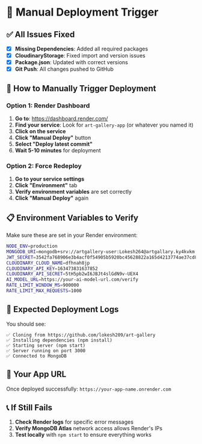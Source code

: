 # 🔄 Manual Deployment Trigger

## ✅ All Issues Fixed
- [x] **Missing Dependencies**: Added all required packages
- [x] **CloudinaryStorage**: Fixed import and version issues
- [x] **Package.json**: Updated with correct versions
- [x] **Git Push**: All changes pushed to GitHub

## 🚀 How to Manually Trigger Deployment

### Option 1: Render Dashboard
1. **Go to**: https://dashboard.render.com/
2. **Find your service**: Look for `art-gallery-app` (or whatever you named it)
3. **Click on the service**
4. **Click "Manual Deploy"** button
5. **Select "Deploy latest commit"**
6. **Wait 5-10 minutes** for deployment

### Option 2: Force Redeploy
1. **Go to your service settings**
2. **Click "Environment"** tab
3. **Verify environment variables** are set correctly
4. **Click "Manual Deploy"** again

## 📋 Environment Variables to Verify
Make sure these are set in your Render environment:

```bash
NODE_ENV=production
MONGODB_URI=mongodb+srv://artgallery-user:Lokesh264@artgallary.ky4kvkm.mongodb.net/artgallery?retryWrites=true&w=majority&appName=artgallary
JWT_SECRET=3542fa768906e3b4acf0f54905b5920bc45628822a165d4213774ae37cd8b9d072e19561d484d43ebd8f1f43f45cd4a5f38ccaa75e15b9d821464be471e09c6e
CLOUDINARY_CLOUD_NAME=dfhnah8jp
CLOUDINARY_API_KEY=163473831637852
CLOUDINARY_API_SECRET=5tH5pb2wI6JBJt4slGdN9v-UEX4
AI_MODEL_URL=https://your-ai-model-url.com/verify
RATE_LIMIT_WINDOW_MS=900000
RATE_LIMIT_MAX_REQUESTS=1000
```

## 🎯 Expected Deployment Logs
You should see:
```
✅ Cloning from https://github.com/lokesh209/art-gallery
✅ Installing dependencies (npm install)
✅ Starting server (npm start)
✅ Server running on port 3000
✅ Connected to MongoDB
```

## 🔗 Your App URL
Once deployed successfully:
`https://your-app-name.onrender.com`

## 📞 If Still Fails
1. **Check Render logs** for specific error messages
2. **Verify MongoDB Atlas** network access allows Render's IPs
3. **Test locally** with `npm start` to ensure everything works
